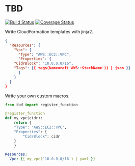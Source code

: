 # TBD

[![Build Status](https://travis-ci.org/arecker/tbd.svg?branch=master)](https://travis-ci.org/arecker/tbd) [![Coverage Status](https://coveralls.io/repos/arecker/tbd/badge.svg?branch=master&service=github)](https://coveralls.io/github/arecker/tbd?branch=master)

Write CloudFormation templates with jinja2.

```json
{
  "Resources": {
    "Vpc": {
      "Type": "AWS::EC2::VPC",
      "Properties": {
	"CidrBlock": "10.0.0.0/16",
	"Tags": {{ tags(Name=ref('AWS::StackName')) | json }}
      }
    }
  }
}
```

Write your own custom macros.

```python
from tbd import register_function

@register_function
def my_vpc(cidr):
    return {
	"Type": "AWS::EC2::VPC",
	"Properties": {
	    "CidrBlock": cidr
	}
    }
```

```yaml
Resources:
  Vpc: {{ my_vpc('10.0.0.0/16') | yaml }}
```
